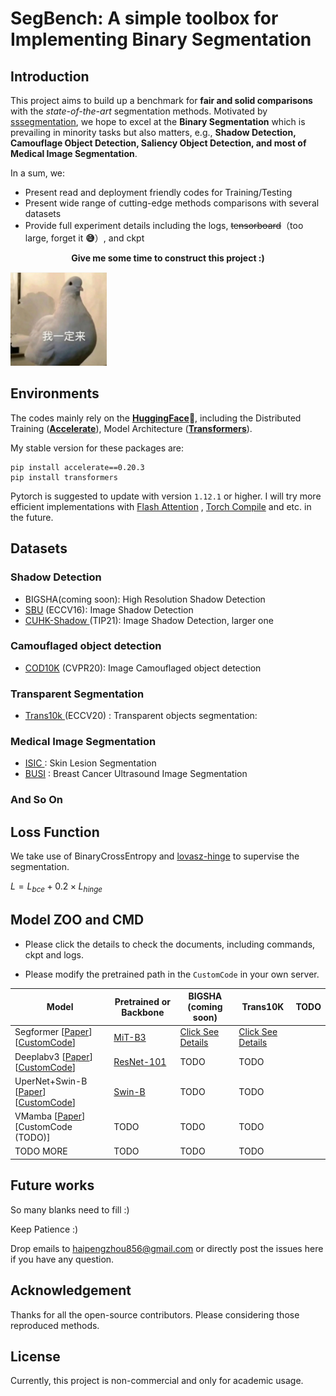 # SegBench: A simple toolbox for Implementing Binary Segmentation

## Introduction

This project aims to build up a benchmark for **fair and solid comparisons** with the *state-of-the-art* segmentation methods. Motivated by [sssegmentation](https://github.com/SegmentationBLWX/sssegmentation), we hope to excel at the **Binary Segmentation** which is prevailing in minority tasks but also matters, e.g., **Shadow Detection, Camouflage Object Detection, Saliency Object Detection, and most of Medical Image Segmentation**. 

In a sum, we:

* Present read and deployment friendly codes for Training/Testing
* Present wide range of cutting-edge methods comparisons with several datasets
* Provide full experiment details including the logs, ~~tensorboard~~（too large, forget it **😅**）, and ckpt

<center><b>Give me some time to construct this project :)</b></center>

![image-20240423135237987](./asset/image-20240423135237987.png)



## Environments

The codes mainly rely on the **[HuggingFace](https://huggingface.co/)🤗**, including the Distributed Training (**[Accelerate](https://huggingface.co/docs/accelerate/index)**), Model Architecture (**[Transformers](https://huggingface.co/docs/transformers/index)**).

My stable version for these packages are:

```
pip install accelerate==0.20.3
pip install transformers
```

Pytorch is suggested to update with version `1.12.1` or higher. I will try more efficient implementations with [Flash Attention](https://pytorch.org/blog/pytorch2-2/) , [Torch Compile](https://pytorch.org/tutorials/intermediate/torch_compile_tutorial.html) and etc. in the future.

## Datasets

### Shadow Detection

* BIGSHA(coming soon): High Resolution Shadow Detection
* [SBU](https://www3.cs.stonybrook.edu/~cvl/projects/shadow_noisy_label/index.html) (ECCV16): Image Shadow Detection
* [CUHK-Shadow ](https://github.com/xw-hu/CUHK-Shadow)(TIP21): Image Shadow Detection, larger one 

### Camouflaged object detection

* [COD10K](https://openaccess.thecvf.com/content_CVPR_2020/papers/Fan_Camouflaged_Object_Detection_CVPR_2020_paper.pdf) (CVPR20): Image Camouflaged object detection

### Transparent Segmentation

*  [Trans10k ](https://xieenze.github.io/projects/TransLAB/TransLAB.html)(ECCV20) : Transparent objects segmentation:

### Medical Image Segmentation

*  [ISIC ](https://www.isic-archive.com/): Skin Lesion Segmentation
* [BUSI](https://www.kaggle.com/datasets/aryashah2k/breast-ultrasound-images-dataset) : Breast Cancer Ultrasound Image Segmentation

### And So On



## Loss Function

We take use of BinaryCrossEntropy and [lovasz-hinge](https://openaccess.thecvf.com/content_cvpr_2018/papers/Berman_The_LovaSz-Softmax_Loss_CVPR_2018_paper.pdf) to supervise the segmentation. 

$L = L_{bce} + 0.2\times L_{hinge}$



## Model ZOO and CMD

* Please click the details to check the documents, including commands, ckpt and logs.

* Please modify the pretrained path in the `CustomCode` in your own server.

| Model                                                        | Pretrained or Backbone                                       | BIGSHA (coming soon)                    | Trans10K                                | TODO |
| ------------------------------------------------------------ | ------------------------------------------------------------ | --------------------------------------- | --------------------------------------- | ---- |
| Segformer [[Paper](https://proceedings.neurips.cc/paper/2021/file/64f1f27bf1b4ec22924fd0acb550c235-Paper.pdf)] [[CustomCode](./benchmarks/segformer.py)] | [MiT-B3](https://huggingface.co/nvidia/segformer-b3-finetuned-ade-512-512/tree/main) | [Click See Details](./doc/Segformer.md) | [Click See Details](./doc/Segformer.md) |      |
| Deeplabv3 [[Paper](https://arxiv.org/abs/1802.02611)] [[CustomCode](./benchmarks/deeplab.py)] | [ResNet-101](https://download.pytorch.org/models/deeplabv3_resnet101_coco-586e9e4e.pth) | TODO                                    | TODO                                    |      |
| UperNet+Swin-B [[Paper](https://openaccess.thecvf.com/content_ECCV_2018/papers/Tete_Xiao_Unified_Perceptual_Parsing_ECCV_2018_paper.pdf)] [[CustomCode](./benchmarks/UperNet.py)] | [Swin-B](https://huggingface.co/openmmlab/upernet-swin-base/tree/main) | TODO                                    | TODO                                    |      |
| VMamba [[Paper](https://arxiv.org/abs/2401.10166)] [CustomCode (TODO)] | TODO                                                         | TODO                                    | TODO                                    |      |
| TODO MORE                                                    | TODO                                                         | TODO                                    | TODO                                    |      |

## Future works

So many blanks need to fill  :)

Keep Patience :)

Drop emails to haipengzhou856@gmail.com or directly post the issues here if you have any question.

## Acknowledgement

Thanks for all the open-source contributors. Please considering those reproduced methods.

## License

Currently, this project is non-commercial and only for academic usage.